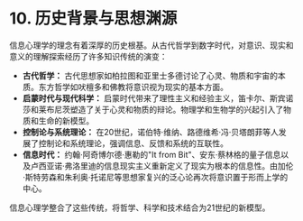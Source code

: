 # 10. 历史背景与思想渊源

信息心理学的理念有着深厚的历史根基。从古代哲学到数字时代，对意识、现实和意义的理解探索经历了许多知识传统的演变：

- **古代哲学：** 古代思想家如柏拉图和亚里士多德讨论了心灵、物质和宇宙的本质。东方哲学如吠檀多和佛教将意识视为现实的基本方面。
- **启蒙时代与现代科学：** 启蒙时代带来了理性主义和经验主义，笛卡尔、斯宾诺莎和莱布尼茨塑造了关于心灵和物质的辩论。物理学和生物学的兴起引入了物质和生命的新模型。
- **控制论与系统理论：** 在20世纪，诺伯特·维纳、路德维希·冯·贝塔朗菲等人发展了控制论和系统理论，强调信息、反馈和系统的互联性。
- **信息时代：** 约翰·阿奇博尔德·惠勒的"It from Bit"、安东·蔡林格的量子信息以及卢西亚诺·弗洛里迪的信息现实主义重新定义了现实为根本的信息性。由加伦·斯特劳森和朱利奥·托诺尼等思想家复兴的泛心论再次将意识置于形而上学的中心。

信息心理学整合了这些传统，将哲学、科学和技术结合为21世纪的新模型。
